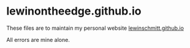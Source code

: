 # lewinontheedge.github.io

These files are to maintain my personal website [lewinschmitt.github.io](https://lewinschmitt.github.io)

All errors are mine alone. 
